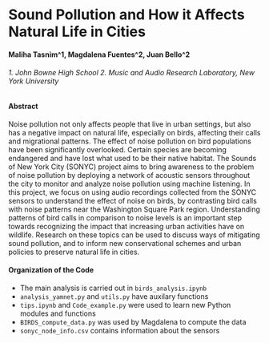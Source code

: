 # Sound Pollution and How it Affects Natural Life in Cities
#### Maliha Tasnim^1, Magdalena Fuentes^2, Juan Bello^2
###### 1. John Bowne High School 2. Music and Audio Research Laboratory, New York University


#### Abstract

Noise pollution not only affects people that live in urban settings, but also has a negative impact on natural life, especially on birds, affecting their calls and migrational patterns. The effect of noise pollution on bird populations have been significantly overlooked. Certain species are becoming endangered and have lost what used to be their native habitat. The Sounds of New York City (SONYC) project aims to bring awareness to the problem of noise pollution by deploying a network of acoustic sensors throughout the city to monitor and analyze noise pollution using machine listening. In this project, we focus on using audio recordings collected from the SONYC sensors to understand the effect of noise on birds, by contrasting bird calls with noise patterns near the Washington Square Park region. Understanding patterns of bird calls in comparison to noise levels is an important step towards recognizing the impact that increasing urban activities have on wildlife. Research on these topics can be used to discuss ways of mitigating sound pollution, and to inform new conservational schemes and urban policies to preserve natural life in cities. 

#### Organization of the Code
- The main analysis is carried out in `birds_analysis.ipynb`
- `analysis_yamnet.py` and `utils.py` have auxilary functions
- `tips.ipynb` and `Code_example.py` were used to learn new Python modules and functions
- `BIRDS_compute_data.py` was used by Magdalena to compute the data
- `sonyc_node_info.csv` contains information about the sensors
